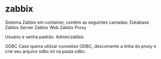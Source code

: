 # zabbix

Sistema Zabbix em container, contém as seguintes camadas:
  Database
  Zabbix Server
  Zabbix Web
  Zabbix Proxy

Usuário e senha padrão:
  Admin/zabbix

ODBC
Caso queira utilizar conexões ODBC, descomente a linha do proxy e crie seu arquivo odbc.ini na pasta odbc.